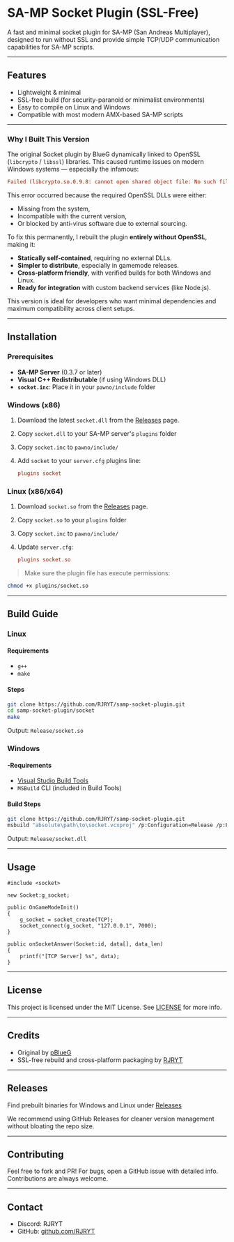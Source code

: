 # SA-MP Socket Plugin (SSL-Free)

A fast and minimal socket plugin for SA-MP (San Andreas Multiplayer), designed to run without SSL and provide simple TCP/UDP communication capabilities for SA-MP scripts.

---

## Features

* Lightweight & minimal
* SSL-free build (for security-paranoid or minimalist environments)
* Easy to compile on Linux and Windows
* Compatible with most modern AMX-based SA-MP scripts

---

### Why I Built This Version

The original Socket plugin by BlueG dynamically linked to OpenSSL (`libcrypto` / `libssl`) libraries. This caused runtime issues on modern Windows systems — especially the infamous:

```ini
Failed (libcrypto.so.0.9.8: cannot open shared object file: No such file or directory)
```

This error occurred because the required OpenSSL DLLs were either:

* Missing from the system,
* Incompatible with the current version,
* Or blocked by anti-virus software due to external sourcing.

To fix this permanently, I rebuilt the plugin **entirely without OpenSSL**, making it:

* **Statically self-contained**, requiring no external DLLs.
* **Simpler to distribute**, especially in gamemode releases.
* **Cross-platform friendly**, with verified builds for both Windows and Linux.
* **Ready for integration** with custom backend services (like Node.js).

This version is ideal for developers who want minimal dependencies and maximum compatibility across client setups.

---

## Installation

### Prerequisites

* **SA-MP Server** (0.3.7 or later)
* **Visual C++ Redistributable** (if using Windows DLL)
* **`socket.inc`**: Place it in your `pawno/include` folder

### Windows (x86)

1. Download the latest `socket.dll` from the [Releases](https://github.com/RJRYT/samp-socket-plugin/releases) page.
2. Copy `socket.dll` to your SA-MP server's `plugins` folder
3. Copy `socket.inc` to `pawno/include/`
4. Add `socket` to your `server.cfg` plugins line:

   ```ini
   plugins socket
   ```

### Linux (x86/x64)

1. Download `socket.so` from the [Releases](https://github.com/RJRYT/samp-socket-plugin/releases) page.
2. Copy `socket.so` to your `plugins` folder
3. Copy `socket.inc` to `pawno/include/`
4. Update `server.cfg`:

   ```ini
   plugins socket.so
   ```

> Make sure the plugin file has execute permissions:

```bash
chmod +x plugins/socket.so
```

---

## Build Guide

### Linux

#### Requirements

* `g++`
* `make`

#### Steps

```bash
git clone https://github.com/RJRYT/samp-socket-plugin.git
cd samp-socket-plugin/socket
make
```

Output: `Release/socket.so`

### Windows

#### -Requirements

* [Visual Studio Build Tools](https://visualstudio.microsoft.com/downloads/#build-tools-for-visual-studio-2022)
* `MSBuild` CLI (included in Build Tools)

#### Build Steps

```bash
git clone https://github.com/RJRYT/samp-socket-plugin.git
msbuild "absolute\path\to\socket.vcxproj" /p:Configuration=Release /p:Platform=Win32
```

Output: `Release/socket.dll`

---

## Usage

```pawn
#include <socket>

new Socket:g_socket;

public OnGameModeInit()
{
    g_socket = socket_create(TCP);
    socket_connect(g_socket, "127.0.0.1", 7000);
}

public onSocketAnswer(Socket:id, data[], data_len)
{
    printf("[TCP Server] %s", data);
}
```

---

## License

This project is licensed under the MIT License. See [LICENSE](./LICENSE) for more info.

---

## Credits

* Original by [pBlueG](https://github.com/pBlueG/Socket)
* SSL-free rebuild and cross-platform packaging by [RJRYT](https://github.com/RJRYT)

---

## Releases

Find prebuilt binaries for Windows and Linux under [Releases](https://github.com/RJRYT/samp-socket-plugin/releases)

We recommend using GitHub Releases for cleaner version management without bloating the repo size.

---

## Contributing

Feel free to fork and PR! For bugs, open a GitHub issue with detailed info. Contributions are always welcome.

---

## Contact

* Discord: RJRYT
* GitHub: [github.com/RJRYT](https://github.com/RJRYT)
